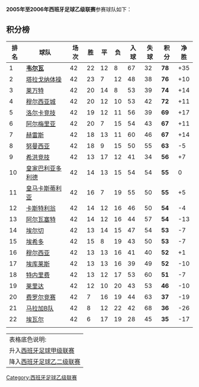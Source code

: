 **2005年至2006年西班牙足球乙级联赛**参赛球队如下：

## 积分榜

| 排名 | 球队                                                            | 场次 | 胜  | 平  | 负  | 入球 | 失球 | 积分     | 净胜   |
| -- | ------------------------------------------------------------- | -- | -- | -- | -- | -- | -- | ------ | ---- |
| 1  | **[韦尔瓦](https://zh.wikipedia.org/wiki/韦尔瓦足球俱乐部 "wikilink")**  | 42 | 22 | 12 | 8  | 67 | 32 | **78** | \+35 |
| 2  | [塔拉戈纳体操](https://zh.wikipedia.org/wiki/塔拉戈纳体操 "wikilink")     | 42 | 23 | 7  | 12 | 48 | 38 | **76** | \+10 |
| 3  | [莱万特](https://zh.wikipedia.org/wiki/莱万特足球俱乐部 "wikilink")      | 42 | 20 | 14 | 8  | 53 | 39 | **74** | \+14 |
| 4  | [穆尔西亚城](https://zh.wikipedia.org/wiki/穆尔西亚城足球俱乐部 "wikilink")  | 42 | 20 | 12 | 10 | 53 | 42 | **72** | \+11 |
| 5  | [洛尔卡竞技](https://zh.wikipedia.org/wiki/洛尔卡竞技 "wikilink")       | 42 | 19 | 12 | 11 | 56 | 39 | **69** | \+17 |
| 6  | [阿尔梅里亚](https://zh.wikipedia.org/wiki/阿尔梅里亚体育联盟 "wikilink")   | 42 | 20 | 7  | 15 | 54 | 43 | **67** | \+11 |
| 7  | [赫雷斯](https://zh.wikipedia.org/wiki/赫雷斯足球俱乐部 "wikilink")      | 42 | 18 | 13 | 11 | 60 | 46 | **67** | \+14 |
| 8  | [努曼西亚](https://zh.wikipedia.org/wiki/努曼西亚足球俱乐部 "wikilink")    | 42 | 18 | 9  | 15 | 50 | 55 | **63** | \-5  |
| 9  | [希洪竞技](https://zh.wikipedia.org/wiki/希洪竞技 "wikilink")         | 42 | 13 | 17 | 12 | 41 | 34 | **56** | \+7  |
| 10 | [皇家巴利亚多利德](https://zh.wikipedia.org/wiki/皇家巴利亚多利德 "wikilink") | 42 | 14 | 13 | 15 | 54 | 54 | **55** | 0    |
| 11 | [皇马卡斯蒂利亚](https://zh.wikipedia.org/wiki/皇马卡斯蒂利亚 "wikilink")   | 42 | 16 | 7  | 19 | 55 | 50 | **55** | \+5  |
| 12 | [卡斯特利翁](https://zh.wikipedia.org/wiki/卡斯特利翁竞技俱乐部 "wikilink")  | 42 | 14 | 12 | 16 | 46 | 50 | **54** | \-4  |
| 13 | [阿尔瓦塞特](https://zh.wikipedia.org/wiki/阿尔瓦塞特足球俱乐部 "wikilink")  | 42 | 14 | 12 | 16 | 44 | 57 | **54** | \-13 |
| 14 | [埃尔切](../Page/埃尔切足球俱乐部.md "wikilink")                         | 42 | 13 | 14 | 15 | 47 | 54 | **53** | \-7  |
| 15 | [埃希多](https://zh.wikipedia.org/wiki/埃希多足球俱乐部 "wikilink")      | 42 | 15 | 8  | 19 | 43 | 50 | **53** | \-7  |
| 16 | [穆尔西亚](https://zh.wikipedia.org/wiki/皇家穆尔西亚 "wikilink")       | 42 | 13 | 13 | 16 | 41 | 40 | **52** | \+1  |
| 17 | [埃库莱斯](https://zh.wikipedia.org/wiki/埃库莱斯足球俱乐部 "wikilink")    | 42 | 13 | 13 | 16 | 39 | 49 | **52** | \-10 |
| 18 | [特内里费](https://zh.wikipedia.org/wiki/特内里费竞技俱乐部 "wikilink")    | 42 | 13 | 12 | 17 | 53 | 60 | **51** | \-7  |
| 19 | [莱里达](https://zh.wikipedia.org/wiki/莱里达体育联盟 "wikilink")       | 42 | 12 | 10 | 20 | 43 | 53 | **46** | \-10 |
| 20 | [费罗尔竞赛](https://zh.wikipedia.org/wiki/费罗尔竞赛 "wikilink")       | 42 | 7  | 16 | 19 | 44 | 63 | **37** | \-19 |
| 21 | [马拉加B队](https://zh.wikipedia.org/wiki/马拉加足球俱乐部B队 "wikilink")  | 42 | 8  | 12 | 22 | 42 | 68 | **36** | \-26 |
| 22 | [埃瓦尔](https://zh.wikipedia.org/wiki/埃瓦尔社会体育俱乐部 "wikilink")    | 42 | 6  | 17 | 19 | 28 | 45 | **35** | \-17 |
|    |                                                               |    |    |    |    |    |    |        |      |

|                                                                   |
| ----------------------------------------------------------------- |
| 表格底色说明:                                                           |
| 升入[西班牙足球甲级联赛](https://zh.wikipedia.org/wiki/西班牙足球甲级联赛 "wikilink") |
| 降入[西班牙足球乙二级联赛](../Page/西班牙足球乙二级联赛.md "wikilink")                  |

[Category:西班牙足球乙级联赛](https://zh.wikipedia.org/wiki/Category:西班牙足球乙级联赛 "wikilink")
